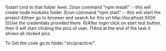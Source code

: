 1)start cmd to that folder level.
2)run command "npm install" :- this will create node modules folder
3)run command "npm start" :- this will start the project
4)then go to browser and search for this url http://localhost:3000 
5)Use the credentials provided there.
6)After login click on start test button. then it will start clicking the pics of user.
7)And at the end of the task it shows all clicked pics

To Get the code go to folder "src/practice/".
